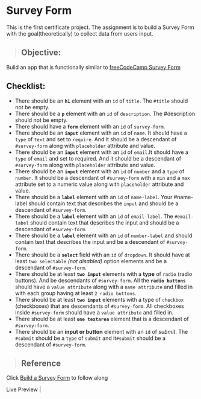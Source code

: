  # Survey Form
This is the first certificate project. The assignment is to build a Survey Form with the goal(theoretically) to collect data from users input.

> ## Objective: 
Build an app that is functionally similar to [freeCodeCamp Survey Form](https://survey-form.freecodecamp.rocks)

## Checklist:
- There should be an **`h1`** element with an `id` of `title`. The `#title` should not be empty.
- There should be a **`p`** element with an `id` of `description`. The #description should not be empty.
- There should have a **`form`** element with an `id` of `survey-form`. 
-  There should be an **`input`** element with an `id` of `name`. It should have a `type` of `text` and set to `require`. And it should be a descendant of `#survey-form` along with `placeholder` attribute and value.
-  There should be an **`input`** element with an `id` of `email`.It should have a `type` of `email` and set to required. And it should be a descendant of `#survey-form` along with `placeholder` attribute and value.
- There should be an **`input`** element with an `id` of `number` and a `type` of `number`. It should be a descendant of `#survey-form` with a `min` and a `max` attribute set to a numeric value along with `placeholder` attribute and value.
- There should be a **`label`** element with an `id` of `name-label`. Your #name-label should contain text that describes the `input` and should be a descendant of `#survey-form`.
- There should be a **`label`** element with an `id` of `email-label`. The `#email-label` should contain text that describes the input and should be a descendant of `#survey-form`.
- There should be a **`label`** element with an `id` of `number-label` and should contain text that describes the input and be a descendant of `#survey-form`.
- There should be a **`select`** field with an `id` of `dropdown`. It should have at least `two selectable` _(not disabled)_ option elements and be a descendant of `#survey-form`.
- There should be at least **`two input`** elements with a **type** of `radio` (radio buttons). And be descendants of `#survey-form`. All the **`radio buttons`** should have a `value attribute` along with a `name attribute` and filled in with each group having at least `2 radio buttons`.
- There should be at least **`two input`** elements with a type of `checkbox` (checkboxes) that are descendants of `#survey-form`. All  checkboxes inside `#survey-form` should have a `value attribute` and filled in.
- There should be at least **`one textarea`** element that is a descendant of `#survey-form`.
- There should be an **input or button** element with an `id` of _submit_. The `#submit` should be a `type` of `submit` and it`#submit` should be a descendant of `#survey-form`. 

> ## Reference
Click [Build a Survey Form](https://www.freecodecamp.org/learn/2022/responsive-web-design/build-a-survey-form-project/build-a-survey-form) to follow along

Live Preview | []()

